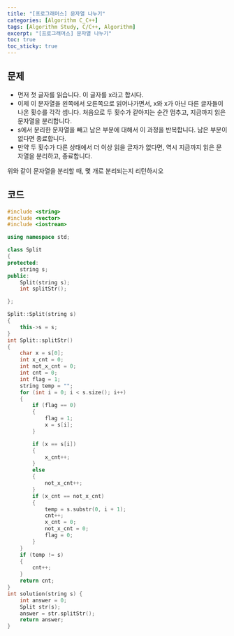 ```yaml
---
title: "[프로그래머스] 문자열 나누기"
categories: [Algorithm C_C++]
tags: [Algorithm Study, C/C++, Algorithm]
excerpt: "[프로그래머스] 문자열 나누기"
toc: true
toc_sticky: true
---
```


## 문제

- 먼저 첫 글자를 읽습니다. 이 글자를 x라고 합시다.
- 이제 이 문자열을 왼쪽에서 오른쪽으로 읽어나가면서, x와 x가 아닌 다른 글자들이 나온 횟수를 각각 셉니다. 처음으로 두 횟수가 같아지는 순간 멈추고, 지금까지 읽은 문자열을 분리합니다.
- s에서 분리한 문자열을 빼고 남은 부분에 대해서 이 과정을 반복합니다. 남은 부분이 없다면 종료합니다.
- 만약 두 횟수가 다른 상태에서 더 이상 읽을 글자가 없다면, 역시 지금까지 읽은 문자열을 분리하고, 종료합니다. <br>

위와 같이 문자열을 분리할 때, 몇 개로 분리되는지 리턴하시오

## 코드

```cpp
#include <string>
#include <vector>
#include <iostream>

using namespace std;

class Split
{
protected:
    string s;
public:
    Split(string s);
    int splitStr();

};

Split::Split(string s)
{
    this->s = s;
}
int Split::splitStr()
{
    char x = s[0];
    int x_cnt = 0;
    int not_x_cnt = 0;
    int cnt = 0;
    int flag = 1;
    string temp = "";
    for (int i = 0; i < s.size(); i++)
    {
        if (flag == 0)
        {
            flag = 1;
            x = s[i];
        }

        if (x == s[i])
        {
            x_cnt++;
        }
        else
        {
            not_x_cnt++;
        }
        if (x_cnt == not_x_cnt)
        {
            temp = s.substr(0, i + 1);
            cnt++;
            x_cnt = 0;
            not_x_cnt = 0;
            flag = 0;
        }
    }
    if (temp != s)
    {
        cnt++;
    }
    return cnt;
}
int solution(string s) {
    int answer = 0;
    Split str(s);
    answer = str.splitStr();
    return answer;
}
```
